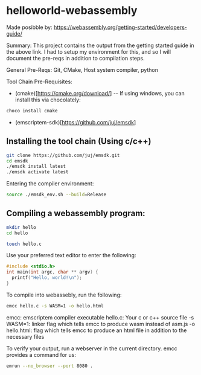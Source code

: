 # helloworld-webassembly

Made posibble by: https://webassembly.org/getting-started/developers-guide/

Summary:
This project contains the output from the getting started guide in the above link. I had to setup my environment for this, and so I will document the pre-reqs in addition to compilation steps.

General Pre-Reqs:
Git, CMake, Host system compiler, python

Tool Chain Pre-Requisites:
- (cmake)[https://cmake.org/download/]
-- If using windows, you can install this via chocolately:
```powershell
choco install cmake
```
- (emscriptem-sdk)[https://github.com/juj/emsdk]

## Installing the tool chain (Using c/c++)
```bash
git clone https://github.com/juj/emsdk.git
cd emsdk
./emsdk install latest
./emsdk activate latest
```
Entering the compiler environment:

```bash
source ./emsdk_env.sh --build=Release
```

## Compiling a webassembly program:
```bash
mkdir hello
cd hello

touch hello.c
```

Use your preferred text editor to enter the following:
```c
#include <stdio.h>
int main(int argc, char ** argv) {
  printf("Hello, world!\n");
}
```

To compile into webassebly, run the following:
```bash
emcc hello.c -s WASM=1 -o hello.html
```

emcc: emscriptem compiler executable
hello.c: Your c or c++ source file
-s WASM=1: linker flag which tells emcc to produce wasm instead of asm.js
-o hello.html: flag which tells emcc to produce an html file in addition to the necessary files

To verify your output, run a webserver in the current directory. emcc provides a command for us:
```bash
emrun --no_browser --port 8080 .
```
